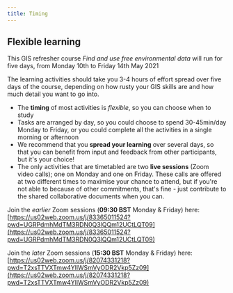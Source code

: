 ```yaml
---
title: Timing
---
```


## Flexible learning

This GIS refresher course *Find and use free environmental data* will run for five days, from Monday 10th to Friday 14th May 2021

The learning activities should take you 3-4 hours of effort spread over five days of the course, depending on how rusty your GIS skills are and how much detail you want to go into.

- The **timing** of most activities is *flexible*, so you can choose when to study
- Tasks are arranged by day, so you could choose to spend 30-45min/day Monday to Friday, or you could complete all the activities in a single morning or afternoon
- We recommend that you **spread your learning** over several days, so that you can benefit from input and feedback from other participants, but it's your choice!
- The only activities that are timetabled are two **live sessions** (Zoom video calls); one on Monday and one on Friday.  These calls are offered at two different times to maximise your chance to attend, but if you're not able to because of other commitments, that's fine - just contribute to the shared collaborative documents when you can.

Join the *earlier* Zoom sessions (**09:30 BST** Monday & Friday) here: [https://us02web.zoom.us/j/83365011524?pwd=UGRPdmhMdTM3RDN0Q3lQQm12UCtLQT09](https://us02web.zoom.us/j/83365011524?pwd=UGRPdmhMdTM3RDN0Q3lQQm12UCtLQT09)

Join the *later* Zoom sessions (**15:30 BST** Monday & Friday) here: [https://us02web.zoom.us/j/82074331218?pwd=T2xsTTVXTmw4YllWSmVyODR2Vkp5Zz09](https://us02web.zoom.us/j/82074331218?pwd=T2xsTTVXTmw4YllWSmVyODR2Vkp5Zz09)

<br>

